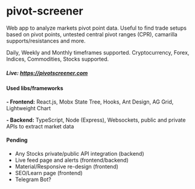 # pivot-screener
Web app to analyze markets pivot point data. Useful to find trade setups based on pivot points, untested central pivot ranges (CPR), camarilla supports/resistances and more. 

Daily, Weekly and Monthly timeframes supported.
Cryptocurrency, Forex, Indices, Commodities, Stocks supported.

##### Live: https://pivotscreener.com

#### Used libs/frameworks
**- Frontend:** React.js, Mobx State Tree, Hooks, Ant Design, AG Grid, Lightweight Chart

**- Backend:** TypeScript, Node (Express), Websockets, public and private APIs to extract market data

#### Pending
- Any Stocks private/public API integration (backend)
- Live feed page and alerts (frontend/backend)
- Material/Responsive re-design (frontend)
- SEO/Learn page (frontend)
- Telegram Bot?
